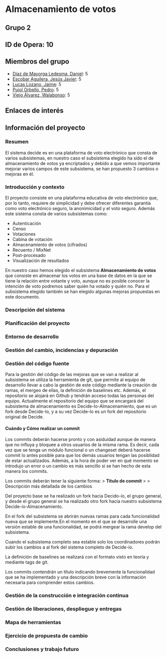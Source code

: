 # Almacenamiento de votos
## Grupo 2
## ID de Opera: 10
## Miembros del grupo
  * [Díaz de Mayorga Ledesma, Daniel](https://github.com/dandialed): 5
  * [Escobar Aguilera, Jesús Javier](https://github.com/jesescaguUs): 5
  * [Lucas Lozano, Jaime](https://github.com/jailucloz): 5
  * [Pujol Orbello, Pedro](https://github.com/pedpujorb): 5
  * [Viejo Álvarez, Walabonso](https://github.com/walviealv): 5
## Enlaces de interés
## Información del proyecto

### Resumen
El sistema decide es en una plataforma de voto electrónico que consta de varios subsistemas, en nuestro caso el subsistema elegido ha sido el de almacenamiento de votos ya encriptados y debido a que vemos importante mejorar varios campos de este subsistema, se han propuesto 3 cambios o mejoras en él.

### Introducción y contexto
El proyecto consiste en una plataforma educativa de voto electrónico que, por lo tanto, requiere de simplicidad y debe ofrecer diferentes garantía como voto electrónico seguro, la anonimicidad y el voto seguro. Además este sistema consta de varios subsistemas como:
 * Autenticación
 * Censo
 * Votaciones
 * Cabina de votación
 * Almacenamiento de votos (cifrados)
 * Recuento / MixNet
 * Post-procesado
 * Visualización de resultados
 
 En nuestro caso hemos elegido el subsistema **Almacenamiento de votos** que consiste en almacenar los votos en una base de datos en la que se tiene la relación entre votante y voto, aunque no es posible conocer la intención de voto podremos saber quién ha votado y quién no. Para el subsistema elegido también se han elegido algunas mejoras propuestas en este documento.
 
### Descripción del sistema
### Planificación del proyecto
### Entorno de desarrollo
### Gestión del cambio, incidencias y depuración
### Gestión del código fuente
Para la gestión del código de las mejoras que se van a realizar al subsistema se utiliza la herramienta de git, que permite al equipo de desarrollo llevar a cabo la gestión de este código mediante la creación de ramas, el mergeo de ellas, la definición de baselines etc. Además, el repositorio se alojará en Github y tendrán acceso todas las personas del equipo. Actualmente el repositorio del equipo que se encargará del subsistema de almacenamiento es Decide-Io-Almacenamiento, que es un fork desde Decide-Io, y a su vez Decide-Io es un fork del repositorio original de Decide.

#### Cuándo y Cómo realizar un commit
Los commits deberán hacerse pronto y con asiduidad aunque de manera que no influya y bloquee a otros usuarios de la misma rama. Es decir, cada vez que se tenga un módulo funcional o un changeset deberá hacerse commit lo antes posible para que los demás usuarios tengan las posiblidad de estar actualizados. Además, a la hora de poder ver en qué momento se introdujo un error o un cambio es más sencillo si se han hecho de esta manera los commits.

Los commits deberán tener la siguiente forma:
    > **Título de commit**
    >
    > Descripción más detallada de los cambios
    



Del proyecto base se ha realizado un fork hacia Decido-ío, el grupo general, y desde el grupo general se ha realizado otro fork hacia nuestro subsistema Decide-ío-Almacenamiento.

En el fork del subsistema se abrirán nuevas ramas para cada funcionalidad nueva que se implemente.En el momento en el que se desarrolle una versión estable de una funcionalidad, se podrá mergear la rama develop del subsistema. 

Cuando el subsistema completo sea estable solo los coordinadores podrán subir los cambios a al fork del sistema completo de Decide-ío.

La definición de baselines se realizará con el formato visto en teoría y mediante tags de git.

Los commits contendrán un título indicando brevemente la funcionalidad que se ha implementado y una descripción breve con la información necesaria para comprender estos cambios.

### Gestión de la construcción e integración continua
### Gestión de liberaciones, despliegue y entregas
### Mapa de herramientas
### Ejercicio de propuesta de cambio
### Conclusiones y trabajo futuro
